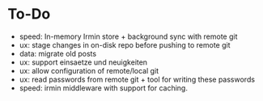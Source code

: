 # To-Do

- speed: In-memory Irmin store + background sync with remote git
- ux: stage changes in on-disk repo before pushing to remote git
- data: migrate old posts
- ux: support einsaetze und neuigkeiten
- ux: allow configuration of remote/local git
- ux: read passwords from remote git + tool for writing these passwords
- speed: irmin middleware with support for caching.
